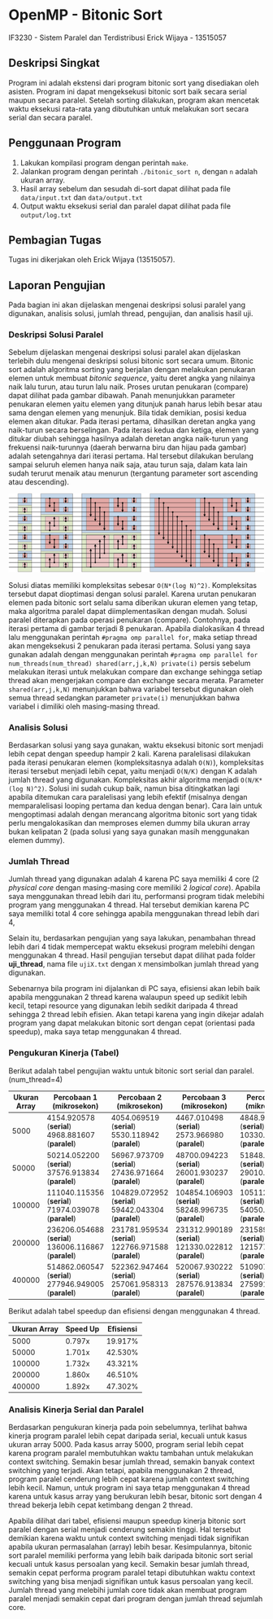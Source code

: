 # OpenMP - Bitonic Sort
IF3230 - Sistem Paralel dan Terdistribusi
Erick Wijaya - 13515057

## Deskripsi Singkat
Program ini adalah ekstensi dari program bitonic sort yang disediakan oleh asisten. Program ini dapat mengeksekusi bitonic sort baik secara serial maupun secara paralel. Setelah sorting dilakukan, program akan mencetak waktu eksekusi rata-rata yang dibutuhkan untuk melakukan sort secara serial dan secara paralel. 

## Penggunaan Program
1. Lakukan kompilasi program dengan perintah ```make```.
2. Jalankan program dengan perintah ```./bitonic_sort n```, dengan ```n``` adalah ukuran array.
3. Hasil array sebelum dan sesudah di-sort dapat dilihat pada file ```data/input.txt``` dan ```data/output.txt```
4. Output waktu eksekusi serial dan paralel dapat dilihat pada file ```output/log.txt```

## Pembagian Tugas
Tugas ini dikerjakan oleh Erick Wijaya (13515057). 

## Laporan Pengujian
Pada bagian ini akan dijelaskan mengenai deskripsi solusi paralel yang digunakan, analisis solusi, jumlah thread, pengujian, dan analisis hasil uji. 

### Deskripsi Solusi Paralel
Sebelum dijelaskan mengenai deskripsi solusi paralel akan dijelaskan terlebih dulu mengenai deskripsi solusi bitonic sort secara umum.
Bitonic sort adalah algoritma sorting yang berjalan dengan melakukan penukaran elemen untuk membuat *bitonic sequence*, yaitu deret angka 
yang nilainya naik lalu turun, atau turun lalu naik. Proses urutan penukaran (compare) dapat dilihat pada gambar dibawah. Panah 
menunjukkan parameter penukaran elemen yaitu elemen yang ditunjuk panah harus lebih besar atau sama dengan elemen yang menunjuk. 
Bila tidak demikian, posisi kedua elemen akan ditukar. Pada iterasi pertama, dihasilkan deretan angka yang naik-turun secara berselingan. 
Pada iterasi kedua dan ketiga, elemen yang ditukar diubah sehingga hasilnya adalah deretan angka naik-turun yang frekuensi naik-turunnya (daerah berwarna biru dan hijau pada gambar) adalah
setengahnya dari iterasi pertama. Hal tersebut dilakukan berulang sampai seluruh elemen hanya naik saja, atau turun saja, dalam kata lain 
sudah terurut menaik atau menurun (tergantung parameter sort ascending atau descending). 

![bitonic_sort](img/bitonic_sort.png)

Solusi diatas memiliki kompleksitas sebesar ```O(N*(log N)^2)```. Kompleksitas tersebut dapat dioptimasi dengan solusi paralel. 
Karena urutan penukaran elemen pada bitonic sort selalu sama diberikan ukuran elemen yang tetap, maka algoritma paralel dapat 
diimplementasikan dengan mudah. Solusi paralel diterapkan pada operasi penukaran (compare). Contohnya, pada iterasi pertama
di gambar terjadi 8 penukaran. Apabila dialokasikan 4 thread lalu menggunakan perintah ```#pragma omp parallel for```, maka 
setiap thread akan mengeksekusi 2 penukaran pada iterasi pertama. Solusi yang saya gunakan adalah dengan menggunakan perintah 
```#pragma omp parallel for num_threads(num_thread) shared(arr,j,k,N) private(i)``` persis sebelum melakukan iterasi untuk 
melakukan compare dan exchange sehingga setiap thread akan mengerjakan compare dan exchange secara merata. Parameter ```shared(arr,j,k,N)``` 
menunjukkan bahwa variabel tersebut digunakan oleh semua thread sedangkan parameter ```private(i)``` menunjukkan bahwa variabel i 
dimiliki oleh masing-masing thread.

### Analisis Solusi
Berdasarkan solusi yang saya gunakan, waktu eksekusi bitonic sort menjadi lebih cepat dengan speedup hampir 2 kali. Karena paralelisasi dilakukan pada iterasi 
penukaran elemen (kompleksitasnya adalah ```O(N)```), kompleksitas iterasi tersebut menjadi lebih cepat, yaitu menjadi 
```O(N/K)``` dengan K adalah jumlah thread yang digunakan. Kompleksitas akhir algoritma menjadi ```O(N/K*(log N)^2)```. 
Solusi ini sudah cukup baik, namun bisa ditingkatkan lagi apabila ditemukan cara paralelisasi yang lebih efektif 
(misalnya dengan memparalelisasi looping pertama dan kedua dengan benar). Cara lain untuk mengoptimasi adalah dengan merancang algoritma bitonic sort 
yang tidak perlu mengalokasikan dan memproses elemen dummy bila ukuran array bukan kelipatan 2 (pada solusi yang saya gunakan masih 
menggunakan elemen dummy). 

### Jumlah Thread
Jumlah thread yang digunakan adalah 4 karena PC saya memiliki 4 core (2 *physical core* dengan masing-masing core memiliki 2 *logical core*). Apabila saya menggunakan thread lebih dari itu, performansi program tidak melebihi program yang menggunakan  4 thread. Hal tersebut demikian karena PC saya memiliki total 4 core sehingga apabila menggunakan thread lebih dari 4, 

Selain itu, berdasarkan pengujian yang saya lakukan, penambahan thread lebih dari 4 tidak mempercepat waktu eksekusi program melebihi dengan menggunakan 4 thread. Hasil pengujian tersebut dapat dilihat pada folder **uji_thread**, nama file ```ujiX.txt``` dengan ```X``` mensimbolkan jumlah thread yang digunakan. 

Sebenarnya bila program ini dijalankan di PC saya, efisiensi akan lebih baik apabila menggunakan 2 thread karena walaupun speed up sedikit lebih kecil, tetapi
resource yang digunakan lebih sedikit daripada 4 thread sehingga 2 thread lebih efisien. Akan tetapi karena yang ingin dikejar adalah 
program yang dapat melakukan bitonic sort dengan cepat (orientasi pada speedup), maka saya tetap menggunakan 4 thread. 

### Pengukuran Kinerja (Tabel)
Berikut adalah tabel pengujian waktu untuk bitonic sort serial dan paralel. (num_thread=4)

| **Ukuran Array** | **Percobaan 1 (mikrosekon)**    | **Percobaan 2 (mikrosekon)**    | **Percobaan 3 (mikrosekon)**    | **Percobaan 4 (mikrosekon)**    | **Percobaan 5 (mikrosekon)**    | **Rata-Rata (mikrosekon)**      |
| ------------ | --------------------------- | --------------------------- | --------------------------- | --------------------------- | --------------------------- | --------------------------- |
| 5000         | 4154.920578 (**serial**) 4968.881607 (**paralel**)     | 4054.069519 (**serial**) 5530.118942 (**paralel**)    | 4467.010498 (**serial**) 2573.966980 (**paralel**)    | 4848.957062 (**serial**) 10330.915451 (**paralel**)   |  3962.993622 (**serial**) 3566.980362 (**paralel**)   | 4297.590256 (**serial**) 5394.172668 (**paralel**)    |
| 50000        | 50214.052200 (**serial**) 37576.913834 (**paralel**)   | 56967.973709 (**serial**) 27436.971664 (**paralel**)   | 48700.094223 (**serial**) 26001.930237 (**paralel**)   | 51848.888397 (**serial**) 29010.057449 (**paralel**)   | 48896.074295 (**serial**) 30823.945999 (**paralel**)   | 51325.416565 (**serial**) 30169.963837 (**paralel**)   |
| 100000       | 111040.115356 (**serial**)   71974.039078 (**paralel**)  | 104829.072952 (**serial**)   59442.043304 (**paralel**)  | 104854.106903 (**serial**)   58248.996735 (**paralel**)  | 105112.075806 (**serial**)   54050.922394 (**paralel**)  | 108012.914658 (**serial**)   64358.949661 (**paralel**)  | 106769.657135 (**serial**) 61614.990234 (**paralel**)  |
| 200000       | 236206.054688 (**serial**) 136006.116867 (**paralel**) | 231781.959534 (**serial**) 122766.971588 (**paralel**) | 231312.990189 (**serial**) 121330.022812 (**paralel**) | 231589.078903 (**serial**) 121577.978134 (**paralel**) | 230040.073395 (**serial**) 122328.996658 (**paralel**) | 232186.031342 (**serial**) 124802.017212 (**paralel**) |
| 400000       | 514862.060547 (**serial**) 277946.949005 (**paralel**) | 522362.947464 (**serial**) 257061.958313 (**paralel**) | 520067.930222 (**serial**) 287576.913834 (**paralel**) | 510907.888412 (**serial**) 275991.916656 (**paralel**) | 509989.976883 (**serial**) 264043.092728 (**paralel**) | 515638.160706 (**serial**) 272524.166107 (**paralel**) |

Berikut adalah tabel speedup dan efisiensi dengan menggunakan 4 thread. 

| **Ukuran Array** | **Speed Up** | **Efisiensi** |
| ------------ | --- | --- |
| 5000         |  0.797x   |  19.917%   |
| 50000        |  1.701x   |  42.530%   |
| 100000       |  1.732x   |  43.321%   |
| 200000       |  1.860x   |  46.510%   |
| 400000       |  1.892x   |  47.302%   |

### Analisis Kinerja Serial dan Paralel
Berdasarkan pengukuran kinerja pada poin sebelumnya, terlihat bahwa kinerja program paralel lebih cepat daripada serial, 
kecuali untuk kasus ukuran array 5000. Pada kasus array 5000, program serial lebih cepat karena program paralel membutuhkan waktu 
tambahan untuk melakukan context switching. Semakin besar jumlah thread, semakin banyak context switching yang terjadi. Akan tetapi, 
apabila menggunakan 2 thread, program paralel cenderung lebih cepat karena jumlah context switching lebih kecil. Namun, untuk program ini
saya tetap menggunakan 4 thread karena untuk kasus array yang 
berukuran lebih besar, bitonic sort dengan 4 thread bekerja lebih cepat ketimbang dengan 2 thread.

Apabila dilihat dari tabel, efisiensi maupun speedup kinerja bitonic sort paralel dengan serial menjadi cenderung semakin tinggi. Hal tersebut demikian karena waktu untuk context switching menjadi tidak signifikan apabila 
ukuran permasalahan (array) lebih besar. Kesimpulannya, bitonic sort paralel memiliki performa yang lebih baik daripada 
bitonic sort serial kecuali untuk kasus persoalan yang kecil. Semakin besar jumlah thread, semakin cepat performa program paralel 
tetapi dibutuhkan waktu context switching yang bisa menjadi signifikan untuk kasus persoalan yang kecil. Jumlah thread yang melebihi 
jumlah core tidak akan membuat program paralel menjadi semakin cepat dari program dengan jumlah thread sejumlah core. 
